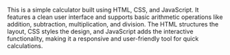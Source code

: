 This is a simple calculator built using HTML, CSS, and JavaScript. It features a clean user interface and supports basic arithmetic operations like addition, subtraction, multiplication, and division. The HTML structures the layout, CSS styles the design, and JavaScript adds the interactive functionality, making it a responsive and user-friendly tool for quick calculations.
